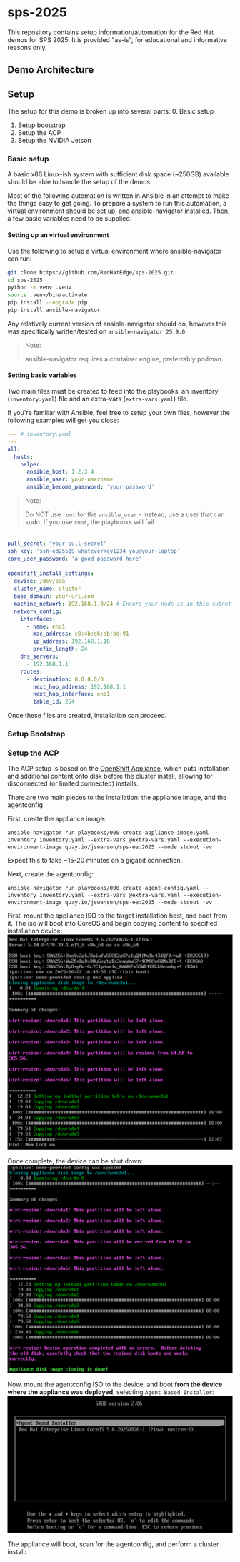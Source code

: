 # sps-2025
This repository contains setup information/automation for the Red Hat demos for SPS 2025. It is provided "as-is", for educational and informative reasons only.

## Demo Architecture

## Setup
The setup for this demo is broken up into several parts:
0. Basic setup
1. Setup bootstrap
2. Setup the ACP
3. Setup the NVIDIA Jetson

### Basic setup
A basic x86 Linux-ish system with sufficient disk space (~250GB) available should be able to handle the setup of the demos.

Most of the following automation is written in Ansible in an attempt to make the things easy to get going. To prepare a system to run this automation, a virtual environment should be set up, and ansible-navigator installed. Then, a few basic variables need to be supplied.

#### Setting up an virtual environment
Use the following to setup a virtual environment where ansible-navigator can run:
```bash
git clone https://github.com/RedHatEdge/sps-2025.git
cd sps-2025
python -m venv .venv
source .venv/bin/activate
pip install --upgrade pip
pip install ansible-navigator
```

Any relatively current version of ansible-navigator should do, however this was specifically written/tested on `ansible-navigator 25.9.0`.

> Note:
>
> ansible-navigator requires a container engine, preferrably podman.

#### Setting basic variables
Two main files must be created to feed into the playbooks: an inventory (`inventory.yaml`) file and an extra-vars (`extra-vars.yaml`) file.

If you're familiar with Ansible, feel free to setup your own files, however the following examples will get you close:

```yaml
--- # inventory.yaml
---
all:
  hosts:
    helper:
      ansible_host: 1.2.3.4
      ansible_user: your-username
      ansible_become_password: 'your-password'
```

> Note:
>
> Do NOT use `root` for the `ansible_user` - instead, use a user that can sudo. If you use `root`, the playbooks will fail.

```yaml # extra-vars.yaml
---
pull_secret: 'your-pull-secret'
ssh_key: 'ssh-ed25519 whateverkey1234 you@your-laptop'
core_user_password: 'a-good-password-here'

openshift_install_settings:
  device: /dev/sda
  cluster_name: cluster
  base_domain: your-url.com
  machine_network: 192.168.1.0/24 # Ensure your node is in this subnet
  network_config:
    interfaces:
      - name: eno1
        mac_address: c8:4b:d6:ab:bd:91
        ip_address: 192.168.1.10
        prefix_length: 24
    dns_servers:
      - 192.168.1.1
    routes:
      - destination: 0.0.0.0/0
        next_hop_address: 192.168.1.1
        next_hop_interface: eno1
        table_id: 254
```

Once these files are created, installation can proceed.

### Setup Bootstrap

### Setup the ACP
The ACP setup is based on the [OpenShift Appliance](https://access.redhat.com/articles/7065136), which puts installation and additional content onto disk before the cluster install, allowing for disconnected (or limited connected) installs.

There are two main pieces to the installation: the appliance image, and the agentconfig.

First, create the appliance image:
```
ansible-navigator run playbooks/000-create-appliance-image.yaml --inventory inventory.yaml --extra-vars @extra-vars.yaml --execution-environment-image quay.io/jswanson/sps-ee:2025 --mode stdout -vv
```

Expect this to take ~15-20 minutes on a gigabit connection.

Next, create the agentconfig:
```
ansible-navigator run playbooks/000-create-agent-config.yaml --inventory inventory.yaml --extra-vars @extra-vars.yaml --execution-environment-image quay.io/jswanson/sps-ee:2025 --mode stdout -vv
```

First, mount the appliance ISO to the target installation host, and boot from it. The iso will boot into CoreOS and begin copying content to specified installation device:
![Appliance Copying](./.images/appliance-copying.png)

Once complete, the device can be shut down:
![Appliance Copied](./.images/appliance-copied.png)

Now, mount the agentconfig ISO to the device, and boot **from the device where the appliance was deployed**, selecting `Agent Based Installer`:
![Appliance Boot Options](./.images/appliance-boot-options.png)

The appliance will boot, scan for the agentconfig, and perform a cluster install:

